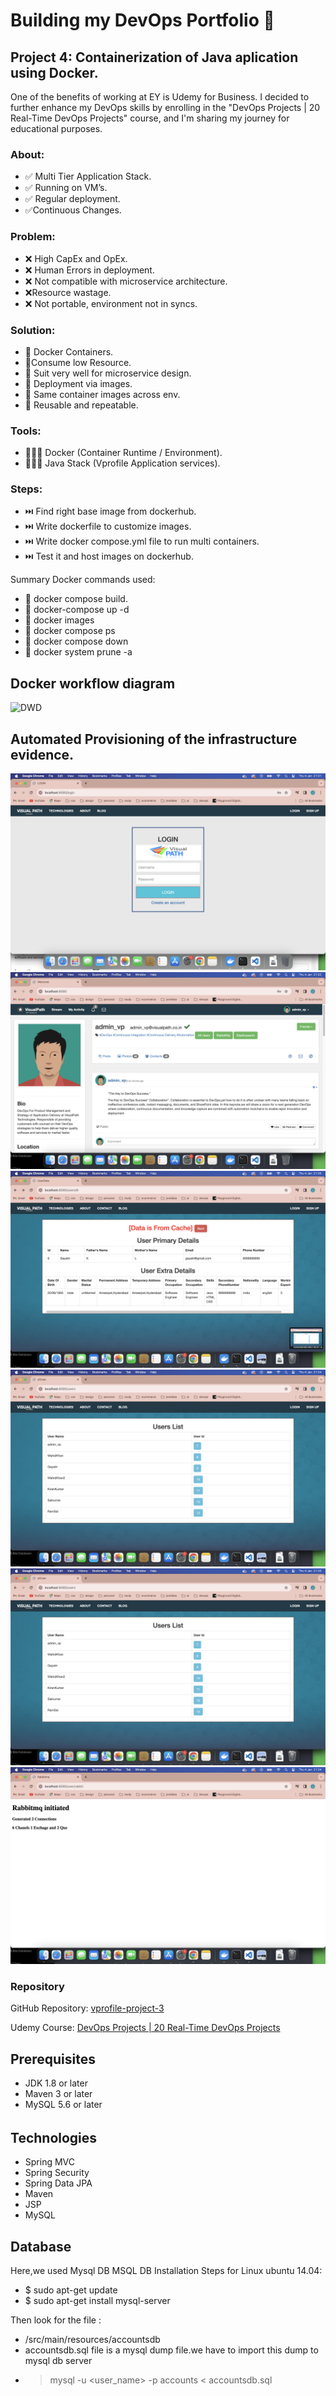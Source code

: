 # Building my DevOps Portfolio 🚀

## Project 4: Containerization of Java aplication using Docker.

One of the benefits of working at EY is Udemy for Business. I decided to further enhance my DevOps skills by enrolling in the "DevOps Projects | 20 Real-Time DevOps Projects" course, and I'm sharing my journey for educational purposes.

### About:
- ✅ Multi Tier Application Stack.
- ✅ Running on VM’s.
- ✅ Regular deployment.
- ✅Continuous Changes.

### Problem: 
- ❌ High CapEx and OpEx.
- ❌ Human Errors in deployment.
- ❌ Not compatible with microservice architecture.
- ❌Resource wastage.
- ❌ Not portable, environment not in syncs.

### Solution:
- 🐳 Docker Containers.
- 🐳Consume low Resource.
- 🐳 Suit very well for microservice design.
- 🐳 Deployment via images.
- 🐳 Same container images across env.
- 🐳 Reusable and repeatable.

### Tools:
- 👩🏽‍💻 Docker (Container Runtime / Environment).
- 👩🏽‍💻 Java Stack (Vprofile Application services).

### Steps:
- ⏭️ Find right base image from dockerhub.
- ⏭️ Write dockerfile to customize images.
- ⏭️ Write docker compose.yml file to run multi containers.
- ⏭️ Test it and host images on dockerhub.

Summary Docker commands used: 
- 🐳 docker compose build.
- 🐳 docker-compose up -d
- 🐳 docker images
- 🐳 docker compose ps
- 🐳 docker compose down
- 🐳 docker system prune -a 

## Docker workflow diagram
![DWD](images/docker-workflow.drawio.drawio.png)

## Automated Provisioning of the infrastructure evidence.
![Web app login](images/vprofilelogin.png)
![Web app home](images/vprofileapp.png)
![Cache](images/cache.png)
![Users](images/users.png)
![Database users](images/userlist.png)
![RabbitMQ](images/rabbit.png)

### Repository

GitHub Repository: [vprofile-project-3](https://github.com/jeraldinnemg/vprofile-project-containers)

Udemy Course: [DevOps Projects | 20 Real-Time DevOps Projects](https://www.udemy.com/course/devopsprojects/)

## Prerequisites
- JDK 1.8 or later
- Maven 3 or later
- MySQL 5.6 or later
######
## Technologies 
- Spring MVC
- Spring Security
- Spring Data JPA
- Maven
- JSP
- MySQL
## Database
Here,we used Mysql DB 
MSQL DB Installation Steps for Linux ubuntu 14.04:
- $ sudo apt-get update
- $ sudo apt-get install mysql-server

Then look for the file :
- /src/main/resources/accountsdb
- accountsdb.sql file is a mysql dump file.we have to import this dump to mysql db server
- > mysql -u <user_name> -p accounts < accountsdb.sql



